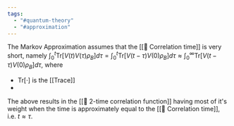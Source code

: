 ```yaml
---
tags:
  - "#quantum-theory"
  - "#approximation"
---
```

The Markov Approximation assumes that the [[📘 Correlation time]] is very short, namely $\int_0^t \mathrm{Tr}[V(t)V(\tau)\rho_B]d\tau = \int_0^t\mathrm{Tr}[V(t-\tau)V(0)\rho_B]d\tau \approx \int_0^\infty \mathrm{Tr}[V(t-\tau)V(0) \rho_B]d\tau$, where

- $\mathrm{Tr}[ \cdot ]$ is the [[Trace]]
- 

The above results in the [[📘 2-time correlation function]] having most of it's weight when the time is approximately equal to the [[📘 Correlation time]], i.e. $t \approx \tau$.